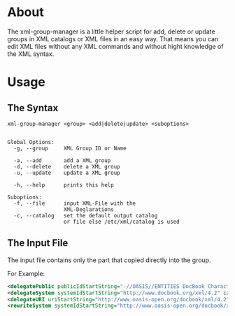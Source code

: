 # About
The xml-group-manager is a little helper script for add, delete or update groups in XML catalogs or XML files in an easy way. That means you can edit XML files without any XML commands and without hight knowledge of the XML syntax.

# Usage

## The Syntax

```
xml-group-manager <group> <add|delete|update> <suboptions>


Global Options:
  -g, --group     XML Group ID or Name

  -a, --add       add a XML group
  -d, --delete    delete a XML group
  -u, --update    update a XML group

  -h, --help      prints this help

Suboptions:
  -f, --file      input XML-File with the
                  XML-Deglarations
  -c, --catalog   set the default output catalog
                  or file else /etc/xml/catalog is used
```


## The Input File
The input file contains only the part that copied directly into the group.

For Example:
```xml
<delegatePublic publicIdStartString="-//OASIS//ENTITIES DocBook Character Entities V4.2//EN" catalog="file:///usr/share/xml/docbook/schema/dtd/4.2/catalog.xml"/>
<delegateSystem systemIdStartString="http://www.docbook.org/xml/4.2" catalog="file:///usr/share/xml/docbook/schema/dtd/4.2/catalog.xml"/>
<delegateURI uriStartString="http://www.oasis-open.org/docbook/xml/4.2" catalog="file:///usr/share/xml/docbook/schema/dtd/4.2/catalog.xml"/>
<rewriteSystem systemIdStartString="http://www.oasis-open.org/docbook/xml/4.2" rewritePrefix="file:///usr/share/xml/docbook/schema/dtd/4.2"/>
```
